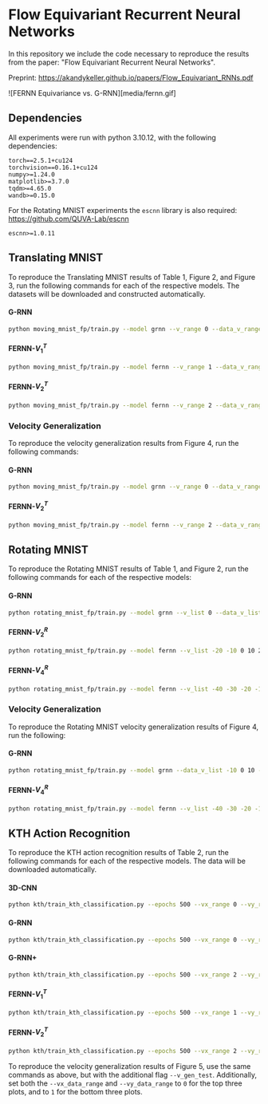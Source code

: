 # Flow Equivariant Recurrent Neural Networks
In this repository we include the code necessary to reproduce the results from the paper: "Flow Equivariant Recurrent Neural Networks".

Preprint: https://akandykeller.github.io/papers/Flow_Equivariant_RNNs.pdf

![FERNN Equivariance vs. G-RNN][media/fernn.gif]

## Dependencies
All experiments were run with python 3.10.12, with the following dependencies:
```
torch==2.5.1+cu124
torchvision==0.16.1+cu124
numpy>=1.24.0
matplotlib>=3.7.0
tqdm>=4.65.0
wandb>=0.15.0
```

For the Rotating MNIST experiments the `escnn` library is also required: https://github.com/QUVA-Lab/escnn
```
escnn>=1.0.11
```

## Translating MNIST
To reproduce the Translating MNIST results of Table 1, Figure 2, and Figure 3, run the following commands for each of the respective models. The datasets will be downloaded and constructed automatically.

#### G-RNN
```bash
python moving_mnist_fp/train.py --model grnn --v_range 0 --data_v_range 2 --model_seed 123 --run_name G-RNN_V2-train
```

#### FERNN-$`V_1^T`$

```bash
python moving_mnist_fp/train.py --model fernn --v_range 1 --data_v_range 2 --model_seed 123 --run_name FERNN-V1_V2-train
```

#### FERNN-$`V_2^T`$
```bash
python moving_mnist_fp/train.py --model fernn --v_range 2 --data_v_range 2 --model_seed 123 --run_name FERNN-V2_V2-train
```

### Velocity Generalization
To reproduce the velocity generalization results from Figure 4, run the following commands:

#### G-RNN
```bash
python moving_mnist_fp/train.py --model grnn --v_range 0 --data_v_range 1 --model_seed 123 --run_velocity_generalization --run_name G-RNN_V1-train_V-gen-test
```

#### FERNN-$`V_2^T`$
```bash
python moving_mnist_fp/train.py --model fernn --v_range 2 --data_v_range 1 --model_seed 123 --run_velocity_generalization --run_name FERNN-V2_V2-train_V-gen-test
```

## Rotating MNIST

To reproduce the Rotating MNIST results of Table 1, and Figure 2, run the following commands for each of the respective models:

#### G-RNN
```bash
python rotating_mnist_fp/train.py --model grnn --v_list 0 --data_v_list -40 -30 -20 -10 0 10 20 30 40 --run_name G-RNN_V4-train
```

#### FERNN-$`V_2^R`$
```bash
python rotating_mnist_fp/train.py --model fernn --v_list -20 -10 0 10 20 --data_v_list -40 -30 -20 -10 0 10 20 30 40 --run_name FERNN-V2_V4-train
```

#### FERNN-$`V_4^R`$
```bash
python rotating_mnist_fp/train.py --model fernn --v_list -40 -30 -20 -10 0 10 20 30 40 --data_v_list -40 -30 -20 -10 0 10 20 30 40 --run_name FERNN-V4_V4-train
```

### Velocity Generalization

To reproduce the Rotating MNIST velocity generalization results of Figure 4, run the following:

#### G-RNN
```bash
python rotating_mnist_fp/train.py --model grnn --data_v_list -10 0 10 --gen_vel_list -50 -40 -30 -20 -10 0 10 20 30 40 50 --v_list 0 --run_velocity_generalization --run_name G-RNN_V1-train_V-gen-test
```

#### FERNN-$`V_4^R`$
```bash 
python rotating_mnist_fp/train.py --model fernn --v_list -40 -30 -20 -10 0 10 20 30 40 --data_v_list -10 0 10 --gen_vel_list -50 -40 -30 -20 -10 0 10 20 30 40 50 --run_velocity_generalization --run_name FERNN-V4_V1-train_V-gen-test
```


## KTH Action Recognition

To reproduce the KTH action recognition results of Table 2, run the following commands for each of the respective models. The data will be downloaded automatically. 

#### 3D-CNN
```bash
python kth/train_kth_classification.py --epochs 500 --vx_range 0 --vy_range 0 --lr 1e-3 --vx_data_range 2 --vy_data_range 2 --batch_size 32 --height 32 --width 32 --wandb --model 3dcnn --run_name 3D-CNN_V2-train
```

#### G-RNN
```bash
python kth/train_kth_classification.py --epochs 500 --vx_range 0 --vy_range 0 --lr 3e-4 --vx_data_range 2 --vy_data_range 2 --batch_size 32 --height 32 --width 32 --wandb --model grnn --run_name G-RNN_V2-train
```
#### G-RNN+
```bash
python kth/train_kth_classification.py --epochs 500 --vx_range 2 --vy_range 2 --use_fake_rnn --lr 1e-4 --vx_data_range 2 --vy_data_range 2 --batch_size 32 --height 32 --width 32 --wandb --model grnn_plus --run_name G-RNN+_V2-train
```

#### FERNN-$`V_1^T`$
```bash
python kth/train_kth_classification.py --epochs 500 --vx_range 1 --vy_range 1 --lr 3e-4 --vx_data_range 2 --vy_data_range 2 --batch_size 32 --height 32 --width 32 --wandb --model fernn --run_name FERNN-V1_V2-train
```

#### FERNN-$`V_2^T`$
```bash
python kth/train_kth_classification.py --epochs 500 --vx_range 2 --vy_range 2 --lr 3e-4 --vx_data_range 2 --vy_data_range 2 --batch_size 32 --height 32 --width 32 --wandb --model fernn --run_name FERNN-V2_V2-train
```

To reproduce the velocity generalization results of Figure 5, use the same commands as above, but with the additional flag `--v_gen_test`. Additionally, set both the `--vx_data_range` and `--vy_data_range` to `0` for the top three plots, and to `1` for the bottom three plots. 